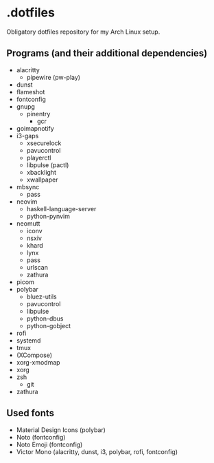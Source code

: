 # .dotfiles

Obligatory dotfiles repository for my Arch Linux setup.

## Programs (and their additional dependencies)

+ alacritty
    + pipewire (pw-play)
+ dunst
+ flameshot
+ fontconfig
+ gnupg
    + pinentry
        + gcr
+ goimapnotify
+ i3-gaps
    + xsecurelock
    + pavucontrol
    + playerctl
    + libpulse (pactl)
    + xbacklight
    + xwallpaper
+ mbsync
    + pass
+ neovim
    + haskell-language-server
    + python-pynvim
+ neomutt
    + iconv
    + nsxiv
    + khard
    + lynx
    + pass
    + urlscan
    + zathura
+ picom
+ polybar
    + bluez-utils
    + pavucontrol
    + libpulse
    + python-dbus
    + python-gobject
+ rofi
+ systemd
+ tmux
+ (XCompose)
+ xorg-xmodmap
+ xorg
+ zsh
    + git
+ zathura

## Used fonts

+ Material Design Icons (polybar)
+ Noto (fontconfig)
+ Noto Emoji (fontconfig)
+ Victor Mono (alacritty, dunst, i3, polybar, rofi, fontconfig)
